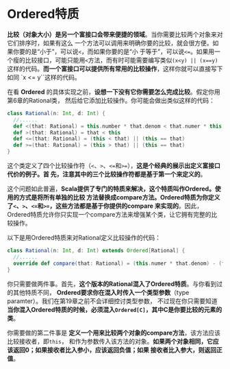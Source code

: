 Ordered特质
===================================================================================
**比较（对象大小）是另一个富接口会带来便捷的领域**。当你需要比较两个对象来对它们排序时，如果有这么
一个方法可以调用来明确你要的比较，就会很方便。如果你要的是“小于”，可以说`<`，而如果你要的是“小
于等于”，可以说`<=`。如果用一个瘦的比较接口，可能只能用`<`方法，而有时可能需要编写类似`(x<y) || (x==y)`
这样的代码。**而一个富接口可以提供所有常用的比较操作**，这样你就可以直接写下如同 `x <= y``这样的代码。

在看 **Ordered** 的具体实现之前，**设想一下没有它你需要怎么完成比较**。假定你用第6章的Rational类，
然后给它添加比较操作。你可能会做出类似这样的代码：
```scala
class Rational(n: Int, d: Int) {
  //......
  def <(that: Rational) = this.number * that.denom < that.numer * this.denom
  def >(that: Rational) = that < this
  def <=(that: Rational) = (this < that) || (this == that)
  def >=(that: Rational) = (this > that) || (this == that)
}
```
这个类定义了四个比较操作符（`<`、`>`、`<=`和`>=`），**这是个经典的展示出定义富接口代价的例子。首
先，注意其中的三个比较操作符都是基于第一个来定义的**。

这个问题如此普遍，**Scala提供了专门的特质来解决，这个特质叫作Ordered。使用的方式是将所有单独的比较
方法替换成compare方法。Ordered特质为你定义了`<`、`>`、`<=`和`>=`，这些方法都是基于你提供的compare
来实现的**。因此，Ordered特质允许你只实现一个compare方法来增强某个类，让它拥有完整的比较操作。

以下是用Ordered特质来对Rational定义比较操作的代码：
```scala
class Rational(n: Int, d: Int) extends Ordered[Rational] {
  //......
  override def compare(that: Rational) = (this.numer * that.denom) - (that.numer * this.denom)
}
```
你只需要做两件事。首先，**这个版本的Rational混入了Ordered特质**。与你看到过的其他特质不同，
**Ordered要求你在混入时传入一个类型参数**（type paramter）。我们在第19章之前不会详细控讨类型参数，
不过现在你只需要知道 **当你混入Ordered特质的时候，必须混入`Ordered[C]`，其中C是你要比较的元素的类**。

你需要做的第二件事是 **定义一个用来比较两个对象的compare方法**，该方法应该比较接收者，即`this`，
和作为参数传入该方法的对象。**如果两个对象相同，它应该返回0；如果接收者比入参小，应该返回负值；如果
接收者比入参大，则返回正值**。









